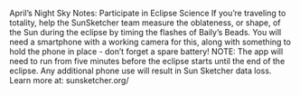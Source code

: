 April’s Night Sky Notes: Participate in Eclipse Science 
 If you’re traveling to totality, help the SunSketcher team measure the oblateness, or shape, of the Sun during the eclipse by timing the flashes of Baily’s Beads. You will need a smartphone with a working camera for this, along with something to hold the phone in place - don’t forget a spare battery! NOTE: The app will need to run from five minutes before the eclipse starts until the end of the eclipse. Any additional phone use will result in Sun Sketcher data loss. Learn more at: sunsketcher.org/